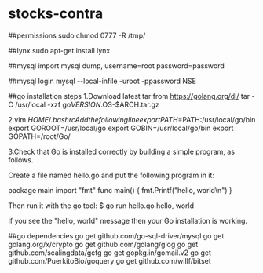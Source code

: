 # stocks-contra
##permissions
sudo chmod 0777 -R /tmp/

##lynx
sudo apt-get install lynx

##mysql
import mysql dump, username=root password=password

##mysql login
mysql --local-infile -uroot -ppassword NSE

##go installation steps
1.Download latest tar from https://golang.org/dl/
  tar -C /usr/local -xzf go$VERSION.$OS-$ARCH.tar.gz

2.vim $HOME/.bashrc
  Add the following line
  export PATH=$PATH:/usr/local/go/bin
  export GOROOT=/usr/local/go
  export GOBIN=/usr/local/go/bin
  export GOPATH=/root/Go/
  
3.Check that Go is installed correctly by building a simple program, as follows.

Create a file named hello.go and put the following program in it:

package main
import "fmt"
func main() {
    fmt.Printf("hello, world\n")
}

Then run it with the go tool:
$ go run hello.go
hello, world

If you see the "hello, world" message then your Go installation is working.

##go dependencies
go get github.com/go-sql-driver/mysql
go get golang.org/x/crypto
go get github.com/golang/glog
go get github.com/scalingdata/gcfg
go get gopkg.in/gomail.v2
go get github.com/PuerkitoBio/goquery
go get github.com/willf/bitset
